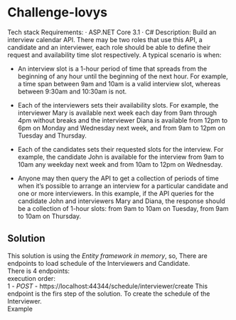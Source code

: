 # Challenge-lovys

Tech stack Requirements:
·         ASP.NET Core 3.1 
·         C#
Description:
Build an interview calendar API.
There may be two roles that use this API, a candidate and an interviewer, each role should be able to define their request and availability time slot respectively.
A typical scenario is when:
- An interview slot is a 1-hour period of time that spreads from the beginning of any hour until the beginning of the next hour. For example, a time span between 9am and 10am is a valid interview slot, whereas between 9:30am and 10:30am is not.
  
- Each of the interviewers sets their availability slots. For example, the interviewer Mary is available next week each day from 9am through 4pm without breaks and the interviewer Diana is available from 12pm to 6pm on Monday and Wednesday next week, and from 9am to 12pm on Tuesday and Thursday.
 
- Each of the candidates sets their requested slots for the interview. For example, the candidate John is available for the interview from 9am to 10am any weekday next week and from 10am to 12pm on Wednesday.
 
- Anyone may then query the API to get a collection of periods of time when it’s possible to arrange an interview for a particular candidate and one or more interviewers. In this example, if the API queries for the candidate John and interviewers Mary and Diana, the response should be a collection of 1-hour slots: from 9am to 10am on Tuesday, from 9am to 10am on Thursday.


## Solution
This solution is using the *Entity framework in memory*, so, There are endpoints to load schedule of the Interviewers and Candidate. <br>
There is 4 endpoints:<br>
execution order:<br>
1 - *POST* - https://localhost:44344/schedule/interviewer/create
    This endpoint is the firs step of the solution. To create the schedule of the Interviewer.
    <br>Example
